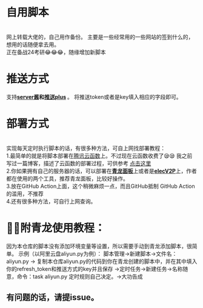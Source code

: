 # 自用脚本
<br/>
网上转载大佬的，自己用作备份。
主要是一些经常用的一些网站的签到什么的，想用的话随便拿去用。<br/>
正在备战24考研😂😂😂，随缘增加新脚本<br/>


# 推送方式
支持<b><a href = "https://sct.ftqq.com/">server酱</a>和<a href = "http://www.pushplus.plus/">推送plus</a> </b>。
将推送token或者是key填入相应的字段即可。


# 部署方式

<br/>
实现每天定时执行脚本的话，有很多种方法，可自上网找部署教程：<br/>
1.最简单的就是将脚本部署在<a href="https://console.cloud.tencent.com/scf/list?rid=33&ns=default">腾讯云函数</a>上。不过现在云函数收费了😪😪 我之前写过一篇博客，描述了云函数的部署过程，可供参考
<a href ="https://blog.csdn.net/qq_51208442/article/details/128709186">点击这里</a><br/>
2.你如果拥有自己的服务器的话，可以部署在<b><a href="https://github.com/whyour/qinglong">青龙面板</a></b>上或者是<b><a href = "https://github.com/elecV2/elecV2P">elecV2P</a></b>上，作者都在使用的两个工具，推荐青龙面板，比较好操作。<br/>
3.放在GitHub Action上面，这个稍微麻烦一点，而且GitHub抵制 GitHub Action的滥用，不推荐<br/>
4.还有很多种方法，可自行上网查询。<br/>

# 🚀🚀附青龙使用教程：
因为本仓库的脚本没有添加环境变量等设置，所以需要手动到青龙添加脚本，很简单。
示例（以阿里云盘aliyun.py为例）：
脚本管理→新建脚本→文件名：aliyun.py → 复制本仓库aliyun.py的代码到你在青龙创建的脚本中，并在其中填入你的refresh_token和推送方式的key并且保存
→定时任务→新建任务→名称随意，命令：task aliyun.py 定时规则自己决定。→大功告成


## 有问题的话，请提issue。
 
